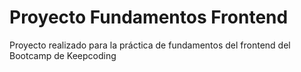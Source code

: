 # Proyecto Fundamentos Frontend

Proyecto realizado para la práctica de fundamentos del frontend del Bootcamp de Keepcoding


